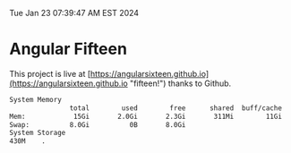 Tue Jan 23 07:39:47 AM EST 2024

# Angular Fifteen


This project is live at [https://angularsixteen.github.io](https://angularsixteen.github.io "fifteen!") thanks to Github.

```bash
System Memory
               total        used        free      shared  buff/cache   available
Mem:            15Gi       2.0Gi       2.3Gi       311Mi        11Gi        13Gi
Swap:          8.0Gi          0B       8.0Gi
System Storage
430M	.
